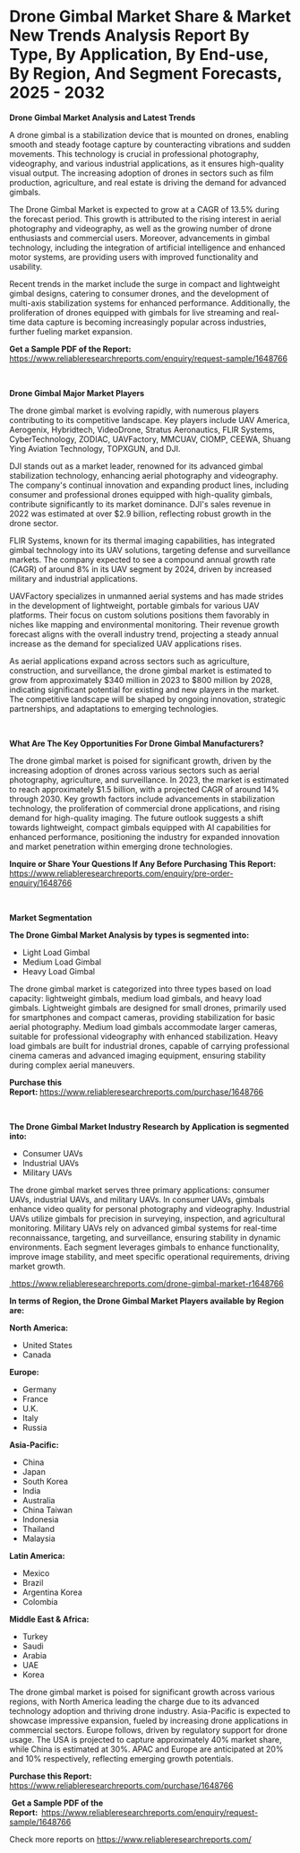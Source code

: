<p><h1>Drone Gimbal Market Share & Market New Trends Analysis Report By Type, By Application, By End-use, By Region, And Segment Forecasts, 2025 - 2032</h1></p><p><strong>Drone Gimbal Market Analysis and Latest Trends</strong></p>
<p><p>A drone gimbal is a stabilization device that is mounted on drones, enabling smooth and steady footage capture by counteracting vibrations and sudden movements. This technology is crucial in professional photography, videography, and various industrial applications, as it ensures high-quality visual output. The increasing adoption of drones in sectors such as film production, agriculture, and real estate is driving the demand for advanced gimbals.</p><p>The Drone Gimbal Market is expected to grow at a CAGR of 13.5% during the forecast period. This growth is attributed to the rising interest in aerial photography and videography, as well as the growing number of drone enthusiasts and commercial users. Moreover, advancements in gimbal technology, including the integration of artificial intelligence and enhanced motor systems, are providing users with improved functionality and usability.</p><p>Recent trends in the market include the surge in compact and lightweight gimbal designs, catering to consumer drones, and the development of multi-axis stabilization systems for enhanced performance. Additionally, the proliferation of drones equipped with gimbals for live streaming and real-time data capture is becoming increasingly popular across industries, further fueling market expansion.</p></p>
<p><strong>Get a Sample PDF of the Report:&nbsp;</strong> <a href="https://www.reliableresearchreports.com/enquiry/request-sample/1648766?utm_campaign=2215&utm_medium=2&utm_source=Github&utm_content=ia&utm_term=09042025&utm_id=drone-gimbal">https://www.reliableresearchreports.com/enquiry/request-sample/1648766</a></p>
<p>&nbsp;</p>
<p><strong>Drone Gimbal Major Market Players</strong></p>
<p><p>The drone gimbal market is evolving rapidly, with numerous players contributing to its competitive landscape. Key players include UAV America, Aerogenix, Hybridtech, VideoDrone, Stratus Aeronautics, FLIR Systems, CyberTechnology, ZODIAC, UAVFactory, MMCUAV, CIOMP, CEEWA, Shuang Ying Aviation Technology, TOPXGUN, and DJI.</p><p>DJI stands out as a market leader, renowned for its advanced gimbal stabilization technology, enhancing aerial photography and videography. The company's continual innovation and expanding product lines, including consumer and professional drones equipped with high-quality gimbals, contribute significantly to its market dominance. DJI's sales revenue in 2022 was estimated at over $2.9 billion, reflecting robust growth in the drone sector.</p><p>FLIR Systems, known for its thermal imaging capabilities, has integrated gimbal technology into its UAV solutions, targeting defense and surveillance markets. The company expected to see a compound annual growth rate (CAGR) of around 8% in its UAV segment by 2024, driven by increased military and industrial applications.</p><p>UAVFactory specializes in unmanned aerial systems and has made strides in the development of lightweight, portable gimbals for various UAV platforms. Their focus on custom solutions positions them favorably in niches like mapping and environmental monitoring. Their revenue growth forecast aligns with the overall industry trend, projecting a steady annual increase as the demand for specialized UAV applications rises.</p><p>As aerial applications expand across sectors such as agriculture, construction, and surveillance, the drone gimbal market is estimated to grow from approximately $340 million in 2023 to $800 million by 2028, indicating significant potential for existing and new players in the market. The competitive landscape will be shaped by ongoing innovation, strategic partnerships, and adaptations to emerging technologies.</p></p>
<p>&nbsp;</p>
<p><strong>What Are The Key Opportunities For Drone Gimbal Manufacturers?</strong></p>
<p><p>The drone gimbal market is poised for significant growth, driven by the increasing adoption of drones across various sectors such as aerial photography, agriculture, and surveillance. In 2023, the market is estimated to reach approximately $1.5 billion, with a projected CAGR of around 14% through 2030. Key growth factors include advancements in stabilization technology, the proliferation of commercial drone applications, and rising demand for high-quality imaging. The future outlook suggests a shift towards lightweight, compact gimbals equipped with AI capabilities for enhanced performance, positioning the industry for expanded innovation and market penetration within emerging drone technologies.</p></p>
<p><strong>Inquire or Share Your Questions If Any Before Purchasing This Report:</strong> <a href="https://www.reliableresearchreports.com/enquiry/pre-order-enquiry/1648766?utm_campaign=2215&utm_medium=2&utm_source=Github&utm_content=ia&utm_term=09042025&utm_id=drone-gimbal">https://www.reliableresearchreports.com/enquiry/pre-order-enquiry/1648766</a></p>
<p>&nbsp;</p>
<p><strong>Market Segmentation</strong></p>
<p><strong>The Drone Gimbal Market Analysis by types is segmented into:</strong></p>
<p><ul><li>Light Load Gimbal</li><li>Medium Load Gimbal</li><li>Heavy Load Gimbal</li></ul></p>
<p><p>The drone gimbal market is categorized into three types based on load capacity: lightweight gimbals, medium load gimbals, and heavy load gimbals. Lightweight gimbals are designed for small drones, primarily used for smartphones and compact cameras, providing stabilization for basic aerial photography. Medium load gimbals accommodate larger cameras, suitable for professional videography with enhanced stabilization. Heavy load gimbals are built for industrial drones, capable of carrying professional cinema cameras and advanced imaging equipment, ensuring stability during complex aerial maneuvers.</p></p>
<p><strong>Purchase this Report:&nbsp;</strong><a href="https://www.reliableresearchreports.com/purchase/1648766?utm_campaign=2215&utm_medium=2&utm_source=Github&utm_content=ia&utm_term=09042025&utm_id=drone-gimbal">https://www.reliableresearchreports.com/purchase/1648766</a></p>
<p>&nbsp;</p>
<p><strong>The Drone Gimbal Market Industry Research by Application is segmented into:</strong></p>
<p><ul><li>Consumer UAVs</li><li>Industrial UAVs</li><li>Military UAVs</li></ul></p>
<p><p>The drone gimbal market serves three primary applications: consumer UAVs, industrial UAVs, and military UAVs. In consumer UAVs, gimbals enhance video quality for personal photography and videography. Industrial UAVs utilize gimbals for precision in surveying, inspection, and agricultural monitoring. Military UAVs rely on advanced gimbal systems for real-time reconnaissance, targeting, and surveillance, ensuring stability in dynamic environments. Each segment leverages gimbals to enhance functionality, improve image stability, and meet specific operational requirements, driving market growth.</p></p>
<p><a href="https://www.reliableresearchreports.com/drone-gimbal-market-r1648766?utm_campaign=2215&utm_medium=2&utm_source=Github&utm_content=ia&utm_term=09042025&utm_id=drone-gimbal">&nbsp;https://www.reliableresearchreports.com/drone-gimbal-market-r1648766</a></p>
<p><strong>In terms of Region, the Drone Gimbal Market Players available by Region are:</strong></p>
<p>
    <p> <strong> North America: </strong>
        <ul>
            <li>United States</li>
            <li>Canada</li>
        </ul>
        </p> 
    <p> <strong> Europe: </strong>
        <ul>
            <li>Germany</li>
            <li>France</li>
            <li>U.K.</li>
            <li>Italy</li>
            <li>Russia</li>
        </ul>
        </p> 
    <p> <strong> Asia-Pacific: </strong>
        <ul>
            <li>China</li>
            <li>Japan</li>
            <li>South Korea</li>
            <li>India</li>
            <li>Australia</li>
            <li>China Taiwan</li>
            <li>Indonesia</li>
            <li>Thailand</li>
            <li>Malaysia</li>
        </ul>
        </p> 
    <p> <strong> Latin America: </strong>
        <ul>
            <li>Mexico</li>
            <li>Brazil</li>
            <li>Argentina Korea</li>
            <li>Colombia</li>
        </ul>
        </p> 
    <p> <strong> Middle East & Africa: </strong>
        <ul>
            <li>Turkey</li>
            <li>Saudi</li>
            <li>Arabia</li>
            <li>UAE</li>
            <li>Korea</li>
        </ul>
    </p>
    </p>
<p><p>The drone gimbal market is poised for significant growth across various regions, with North America leading the charge due to its advanced technology adoption and thriving drone industry. Asia-Pacific is expected to showcase impressive expansion, fueled by increasing drone applications in commercial sectors. Europe follows, driven by regulatory support for drone usage. The USA is projected to capture approximately 40% market share, while China is estimated at 30%. APAC and Europe are anticipated at 20% and 10% respectively, reflecting emerging growth potentials.</p></p>
<p><strong>Purchase this Report: </strong><a href="https://www.reliableresearchreports.com/purchase/1648766?utm_campaign=2215&utm_medium=2&utm_source=Github&utm_content=ia&utm_term=09042025&utm_id=drone-gimbal">https://www.reliableresearchreports.com/purchase/1648766</a></p>
<p>&nbsp;<strong>Get a Sample PDF of the Report:&nbsp;&nbsp;</strong><a href="https://www.reliableresearchreports.com/enquiry/request-sample/1648766?utm_campaign=2215&utm_medium=2&utm_source=Github&utm_content=ia&utm_term=09042025&utm_id=drone-gimbal">https://www.reliableresearchreports.com/enquiry/request-sample/1648766</a></p>
<p><strong></strong></p>
<p>Check more reports on <a href="https://www.reliableresearchreports.com/?utm_campaign=2215&utm_medium=2&utm_source=Github&utm_content=ia&utm_term=09042025&utm_id=drone-gimbal">https://www.reliableresearchreports.com/</a></p>
